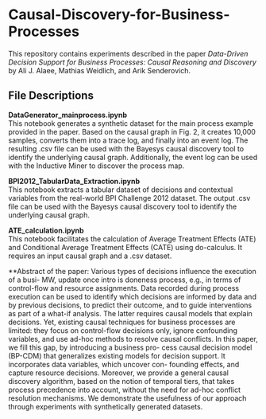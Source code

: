 # Causal-Discovery-for-Business-Processes

This repository contains experiments described in the paper *Data-Driven Decision Support for Business Processes: Causal Reasoning and Discovery* by Ali J. Alaee, Mathias Weidlich, and Arik Senderovich.

## File Descriptions

**DataGenerator_mainprocess.ipynb**  
This notebook generates a synthetic dataset for the main process example provided in the paper. Based on the causal graph in Fig. 2, it creates 10,000 samples, converts them into a trace log, and finally into an event log. The resulting .csv file can be used with the Bayesys causal discovery tool to identify the underlying causal graph. Additionally, the event log can be used with the Inductive Miner to discover the process map.

**BPI2012_TabularData_Extraction.ipynb**  
This notebook extracts a tabular dataset of decisions and contextual variables from the real-world BPI Challenge 2012 dataset. The output .csv file can be used with the Bayesys causal discovery tool to identify the underlying causal graph.

**ATE_calculation.ipynb**  
This notebook facilitates the calculation of Average Treatment Effects (ATE) and Conditional Average Treatment Effects (CATE) using do-calculus. It requires an input causal graph and a .csv dataset.


**Abstract of the paper:
Various types of decisions influence the execution of a busi- MW, update once
intro is doneness process, e.g., in terms of control-flow and resource assignments. Data
recorded during process execution can be used to identify which decisions
are informed by data and by previous decisions, to predict their outcome,
and to guide interventions as part of a what-if analysis. The latter requires
causal models that explain decisions. Yet, existing causal techniques for
business processes are limited: they focus on control-flow decisions only,
ignore confounding variables, and use ad-hoc methods to resolve causal
conflicts. In this paper, we fill this gap, by introducing a business pro-
cess causal decision model (BP-CDM) that generalizes existing models
for decision support. It incorporates data variables, which uncover con-
founding effects, and capture resource decisions. Moreover, we provide
a general causal discovery algorithm, based on the notion of temporal
tiers, that takes process precedence into account, without the need for
ad-hoc conflict resolution mechanisms. We demonstrate the usefulness of
our approach through experiments with synthetically generated datasets.
